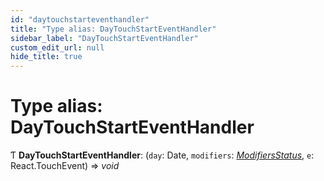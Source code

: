 ```yaml
---
id: "daytouchstarteventhandler"
title: "Type alias: DayTouchStartEventHandler"
sidebar_label: "DayTouchStartEventHandler"
custom_edit_url: null
hide_title: true
---
```


# Type alias: DayTouchStartEventHandler

Ƭ **DayTouchStartEventHandler**: (`day`: Date, `modifiers`: [*ModifiersStatus*](modifiersstatus.md), `e`: React.TouchEvent) => *void*
